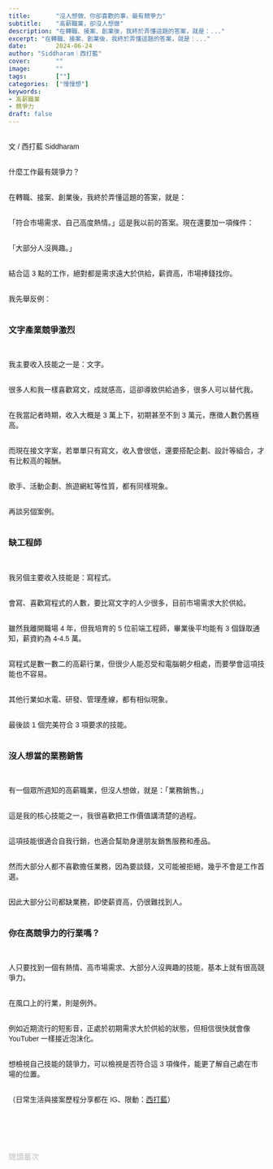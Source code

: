 ```yaml
---
title:       "沒人想做、你卻喜歡的事，最有競爭力"
subtitle:    "高薪職業，卻沒人想做"
description: "在轉職、接案、創業後，我終於弄懂這題的答案，就是：..."
excerpt: "在轉職、接案、創業後，我終於弄懂這題的答案，就是：..."
date:        2024-06-24
author: "Siddharam｜西打藍"
cover:       ""
image:       ""
tags:        [""]
categories:  ["慢慢想"]
keywords:
- 高薪職業
- 競爭力
draft: false
---
```


<article style="font-family: 'Noto Sans TC', '微軟正黑體', sans-serif; font-weight: 300;">

<br>文 / 西打藍 Siddharam<br><br>

什麼工作最有競爭力？<br><br>

在轉職、接案、創業後，我終於弄懂這題的答案，就是：<br><br>

「符合市場需求、自己高度熱情。」這是我以前的答案。現在還要加一項條件：<br><br>

「大部分人沒興趣。」<br><br>

結合這 3 點的工作，絕對都是需求遠大於供給，薪資高，市場捧錢找你。<br><br>

我先舉反例：<br><br>


<h3 class="article-h1-color">文字產業競爭激烈</h3><br>

我主要收入技能之一是：文字。<br><br>

很多人和我一樣喜歡寫文，成就感高，這卻導致供給過多，很多人可以替代我。<br><br>

在我當記者時期，收入大概是 3 萬上下，初期甚至不到 3 萬元，應徵人數仍舊極高。<br><br>

而現在接文字案，若單單只有寫文，收入會很低，還要搭配企劃、設計等組合，才有比較高的報酬。<br><br>

歌手、活動企劃、旅遊網紅等性質，都有同樣現象。<br><br>

再談另個案例。<br><br>

<!-- 文字
文字工作、旅遊 YT、採訪記者、小幫手、歌手、旅遊規劃、半活動、行銷規劃，興趣的人特別多 -->

<h3 class="article-h1-color">缺工程師</h3><br>

我另個主要收入技能是：寫程式。<br><br>

會寫、喜歡寫程式的人數，要比寫文字的人少很多，目前市場需求大於供給。<br><br>

雖然我離開職場 4 年，但我培育的 5 位前端工程師，畢業後平均能有 3 個錄取通知，薪資約為 4-4.5 萬。<br><br>

寫程式是數一數二的高薪行業，但很少人能忍受和電腦朝夕相處，而要學會這項技能也不容易。<br><br>

其他行業如水電、研發、管理產線，都有相似現象。<br><br>

最後談 1 個完美符合 3 項要求的技能。<br><br>


<h3 class="article-h1-color">沒人想當的業務銷售</h3><br>

有一個眾所週知的高薪職業，但沒人想做，就是：「業務銷售。」<br><br>

這是我的核心技能之一，我很喜歡把工作價值講清楚的過程。<br><br>

這項技能很適合自我行銷，也適合幫助身邊朋友銷售服務和產品。<br><br>

然而大部分人都不喜歡擔任業務，因為要談錢，又可能被拒絕，幾乎不會是工作首選。<br><br>

因此大部分公司都缺業務，即使薪資高，仍很難找到人。<br><br>


<h3 class="article-h1-color">你在高競爭力的行業嗎？</h3><br>

人只要找到一個有熱情、高市場需求、大部分人沒興趣的技能，基本上就有很高競爭力。<br><br>

在風口上的行業，則是例外。<br><br>

例如近期流行的短影音，正處於初期需求大於供給的狀態，但相信很快就會像 YouTuber 一樣接近泡沫化。<br><br>

想檢視自己技能的競爭力，可以檢視是否符合這 3 項條件，能更了解自己處在市場的位置。<br><br>



<!-- 
<!-- 案例 > 證明案例 > 壞處 > 怎麼改變（列步驟） > 結語總結金句 -->


（日常生活與接案歷程分享都在 IG、限動：<a href="https://www.instagram.com/sidd.blue/" target="_blank">西打藍</a>）<br><br>

<!-- <h3 class="article-h1-color"></h3><br> -->





<br><br><br>

</article>

<div style="color: #bfbfbf; font-size: 15px;" id="busuanzi_container_page_pv">
  閱讀量<span id="busuanzi_value_page_pv"></span>次
</div>

<script src="../../js/post.js"></script>
